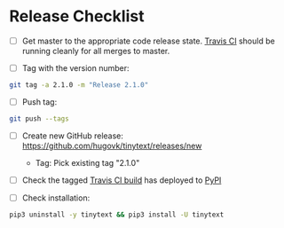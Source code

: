 # Release Checklist

- [ ] Get master to the appropriate code release state.
      [Travis CI](https://travis-ci.org/hugovk/tinytext) should be running cleanly for
      all merges to master.

- [ ] Tag with the version number:

```bash
git tag -a 2.1.0 -m "Release 2.1.0"
```

- [ ] Push tag:

```bash
git push --tags
```

- [ ] Create new GitHub release: https://github.com/hugovk/tinytext/releases/new

  - Tag: Pick existing tag "2.1.0"

- [ ] Check the tagged [Travis CI build](https://travis-ci.org/hugovk/tinytext) has
      deployed to [PyPI](https://pypi.org/project/tinytext/#history)

- [ ] Check installation:

```bash
pip3 uninstall -y tinytext && pip3 install -U tinytext
```
